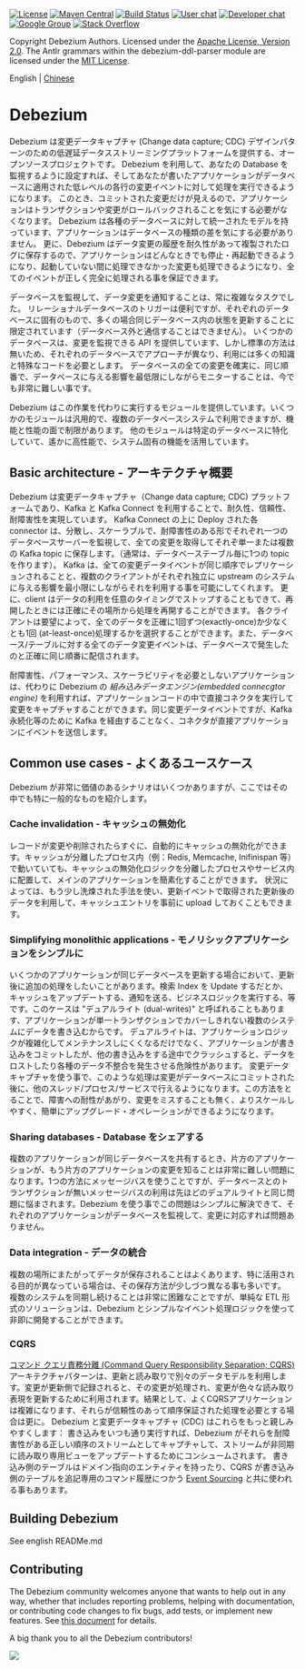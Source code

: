 [![License](http://img.shields.io/:license-apache%202.0-brightgreen.svg)](http://www.apache.org/licenses/LICENSE-2.0.html)
[![Maven Central](https://maven-badges.herokuapp.com/maven-central/io.debezium/debezium-parent/badge.svg)](http://search.maven.org/#search%7Cga%7C1%7Cg%3A%22io.debezium%22)
[![Build Status](https://travis-ci.org/debezium/debezium.svg?branch=master)](https://travis-ci.org/debezium/debezium)
[![User chat](https://img.shields.io/badge/chat-users-brightgreen.svg)](https://gitter.im/debezium/user)
[![Developer chat](https://img.shields.io/badge/chat-devs-brightgreen.svg)](https://gitter.im/debezium/dev)
[![Google Group](https://img.shields.io/:mailing%20list-debezium-brightgreen.svg)](https://groups.google.com/forum/#!forum/debezium)
[![Stack Overflow](http://img.shields.io/:stack%20overflow-debezium-brightgreen.svg)](http://stackoverflow.com/questions/tagged/debezium)

Copyright Debezium Authors.
Licensed under the [Apache License, Version 2.0](http://www.apache.org/licenses/LICENSE-2.0).
The Antlr grammars within the debezium-ddl-parser module are licensed under the [MIT License](https://opensource.org/licenses/MIT).

English | [Chinese](README_ZH.md)

# Debezium
Debezium は変更データキャプチャ (Change data capture; CDC) デザインパターンのための低遅延データスストリーミングプラットフォームを提供する、オープンソースプロジェクトです。
Debezium を利用して、あなたの Database を監視するように設定すれば、そしてあなたが書いたアプリケーションがデータベースに適用された低レベルの各行の変更イベントに対して処理を実行できるようになります。
このとき、コミットされた変更だけが見えるので、アプリケーションはトランザクションや変更がロールバックされることを気にする必要がなくなります。
Debezium は各種のデータベースに対して統一されたモデルを持っています、アプリケーションはデータベースの種類の差を気にする必要がありません。
更に、Debezium はデータ変更の履歴を耐久性があって複製されたログに保存するので、アプリケーションはどんなときでも停止・再起動できるようになり、起動していない間に処理できなかった変更も処理できるようになり、全てのイベントが正しく完全に処理される事を保証できます。

<!-- 
Debezium is an open source project that provides a low latency data streaming platform for change data capture (CDC). You setup and configure Debezium to monitor your databases, and then your applications consume events for each row-level change made to the database. Only committed changes are visible, so your application doesn't have to worry about transactions or changes that are rolled back. Debezium provides a single model of all change events, so your application does not have to worry about the intricacies of each kind of database management system. Additionally, since Debezium records the history of data changes in durable, replicated logs, your application can be stopped and restarted at any time, and it will be able to consume all of the events it missed while it was not running, ensuring that all events are processed correctly and completely.
-->

データベースを監視して、データ変更を通知することは、常に複雑なタスクでした。
リレーショナルデータベースのトリガーは便利ですが、それぞれのデータベースに固有のもので、多くの場合同じデータベース内の状態を更新することに限定されています（データベース外と通信することはできません）。
いくつかのデータベースは、変更を監視できる API を提供しています、しかし標準の方法は無いため、それぞれのデータベースでアプローチが異なり、利用には多くの知識と特殊なコードを必要とします。
データベースの全ての変更を確実に、同じ順番で、データベースに与える影響を最低限にしながらモニターすることは、今でも非常に難しい事です。

<!--
Monitoring databases and being notified when data changes has always been complicated. Relational database triggers can be useful, but are specific to each database and often limited to updating state within the same database (not communicating with external processes). Some databases offer APIs or frameworks for monitoring changes, but there is no standard so each database's approach is different and requires a lot of knowledged and specialized code. It still is very challenging to ensure that all changes are seen and processed in the same order while minimally impacting the database.
-->

Debezium はこの作業を代わりに実行するモジュールを提供しています。いくつかのモジュールは汎用的で、複数のデータベースシステムで利用できますが、機能と性能の面で制限があります。
他のモジュールは特定のデータベースに特化していて、遙かに高性能で、システム固有の機能を活用しています。

<!--
Debezium provides modules that do this work for you. Some modules are generic and work with multiple database management systems, but are also a bit more limited in functionality and performance. Other modules are tailored for specific database management systems, so they are often far more capable and they leverage the specific features of the system.
-->

## Basic architecture - アーキテクチャ概要

Debezium は変更データキャプチャ（Change data capture; CDC) プラットフォームであり、Kafka と Kafka Connect を利用することで、耐久性、信頼性、耐障害性を実現しています。
Kafka Connect の上に Deploy された各 connector は、分散し、スケーラブルで、耐障害性のある形でそれぞれ一つのデータベースサーバーを監視して、全ての変更を取得してそれぞ単一または複数の Kafka topic に保存します。（通常は、データベーステーブル毎に1つの topic を作ります）。
Kafka は、全ての変更データイベントが同じ順序でレプリケーションされることと、複数のクライアントがそれぞれ独立に upstream のシステムに与える影響を最小限にしながらそれを利用する事を可能にしてくれます。
更に、client はデータの利用を任意のタイミングでストップすることもできて、再開したときには正確にその場所から処理を再開することができます。
各クライアントは要望によって、全てのデータを正確に1回ずつ(exactly-once)か少なくとも1回 (at-least-once)処理するかを選択することができます。また、データベース/テーブルに対する全てのデータ変更イベントは、データベースで発生したのと正確に同じ順番に配信されます。

<!--
Debezium is a change data capture (CDC) platform that achieves its durability, reliability, and fault tolerance qualities by reusing Kafka and Kafka Connect. Each connector deployed to the Kafka Connect distributed, scalable, fault tolerant service monitors a single upstream database server, capturing all of the changes and recording them in one or more Kafka topics (typically one topic per database table). Kafka ensures that all of these data change events are replicated and totally ordered, and allows many clients to independently consume these same data change events with little impact on the upstream system. Additionally, clients can stop consuming at any time, and when they restart they resume exactly where they left off. Each client can determine whether they want exactly-once or at-least-once delivery of all data change events, and all data change events for each database/table are delivered in the same order they occurred in the upstream database.
-->

耐障害性、パフォーマンス、スケーラビリティを必要としないアプリケーションは、代わりに Debezium の *組み込みデータエンジン(embedded connecgtor engine)* を利用すれば、アプリケーションコードの中で直接コネクタを実行して変更をキャプチャすることができます。同じ変更データイベントですが、Kafka 永続化等のために Kafka を経由することなく、コネクタが直接アプリケーションにイベントを送信します。

<!--
Applications that don't need or want this level of fault tolerance, performance, scalability, and reliability can instead use Debezium's *embedded connector engine* to run a connector directly within the application space. They still want the same data change events, but prefer to have the connectors send them directly to the application rather than persist them inside Kafka.
-->

## Common use cases - よくあるユースケース

Debezium が非常に価値のあるシナリオはいくつかありますが、ここではその中でも特に一般的なものを紹介します。

<!--
There are a number of scenarios in which Debezium can be extremely valuable, but here we outline just a few of them that are more common.
-->

### Cache invalidation - キャッシュの無効化

レコードが変更や削除されたらすぐに、自動的にキャッシュの無効化ができます。キャッシュが分離したプロセス内（例：Redis, Memcache, Inifinispan 等）で動いていても、キャッシュの無効化ロジックを分離したプロセスやサービス内に配置して、メインのアプリケーションを簡素化することができます。
状況によっては、もう少し洗煉された手法を使い、更新イベントで取得された更新後のデータを利用して、キャッシュエントリを事前に upload しておくこともできます。

<!--
Automatically invalidate entries in a cache as soon as the record(s) for entries change or are removed. If the cache is running in a separate process (e.g., Redis, Memcache, Infinispan, and others), then the simple cache invalidation logic can be placed into a separate process or service, simplifying the main application. In some situations, the logic can be made a little more sophisticated and can use the updated data in the change events to update the affected cache entries.
-->

### Simplifying monolithic applications - モノリシックアプリケーションをシンプルに

いくつかのアプリケーションが同じデータベースを更新する場合において、更新後に追加の処理をしたいことがあります。検索 Index を Update するだとか、キャッシュをアップデートする、通知を送る、ビジネスロジックを実行する、等です。このケースは "デュアルライト (dual-writes)" と呼ばれることもあります、アプリケーションが単一トランザクションでカバーしきれない複数のシステムにデータを書き込むからです。
デュアルライトは、アプリケーションロジックが複雑化してメンテナンスしにくくなるだけでなく、アプリケーションが書き込みをコミットしたが、他の書き込みをする途中でクラッシュすると、データをロストしたり各種のデータ不整合を発生させる危険性があります。
変更データキャプチャを使う事で、このような処理は変更がデータベースにコミットされた後に、他のスレッド/プロセス/サービスで行えるようになります。この方法をとることで、障害への耐性があがり、変更をミスすることも無く、よりスケールしやすく、簡単にアップグレード・オペレーションができるようになります。

<!--
Many applications update a database and then do additional work after the changes are committed: update search indexes, update a cache, send notifications, run business logic, etc. This is often called "dual-writes" since the application is writing to multiple systems outside of a single transaction. Not only is the application logic complex and more difficult to maintain, dual writes also risk losing data or making the various systems inconsistent if the application were to crash after a commit but before some/all of the other updates were performed. Using change data capture, these other activities can be performed in separate threads or separate processes/services when the data is committed in the original database. This approach is more tolerant of failures, does not miss events, scales better, and more easily supports upgrading and operations.
-->

### Sharing databases - Database をシェアする

複数のアプリケーションが同じデータベースを共有するとき、片方のアプリケーションが、もう片方のアプリケーションの変更を知ることは非常に難しい問題になります。1つの方法にメッセージバスを使うことですが、データベースとのトランザクションが無いメッセージバスの利用は先ほどのデュアルライトと同じ問題に悩まされます。Debezium を使う事でこの問題はシンプルに解決できて、それぞれのアプリケーションがデータベースを監視して、変更に対応すれば問題ありません。

<!--
When multiple applications share a single database, it is often non-trivial for one application to become aware of the changes committed by another application. One approach is to use a message bus, although non-transactional message busses suffer from the "dual-writes" problems mentioned above. However, this becomes very straightforward with Debezium: each application can monitor the database and react to the changes.
-->

### Data integration - データの統合

複数の場所にまたがってデータが保存されることはよくあります、特に活用される目的が異なっている場合は、その保存方法が少しづつ異なる事も多いです。
複数のシステムを同期し続けることは非常に困難なことですが、単純な ETL 形式のソリューションは、Debezium とシンプルなイベント処理ロジックを使って非即に開発することができます。

<!--
Data is often stored in multiple places, especially when it is used for different purposes and has slightly different forms. Keeping the multiple systems synchronized can be challenging, but simple ETL-type solutions can be implemented quickly with Debezium and simple event processing logic.
-->

### CQRS

[コマンド クエリ責務分離 (Command Query Responsibility Separation; CQRS)](http://martinfowler.com/bliki/CQRS.html) アーキテクチャパターンは、更新と読み取りで別々のデータモデルを利用します。変更が更新側で記録されると、その変更が処理され、変更が色々な読み取り表現を更新するために利用されます。結果として、よくCQRSアプリケーションは複雑になります、それらが信頼性のあって順序保証された処理を必要とする場合は更に。
Debezium と変更データキャプチャ (CDC) はこれらをもっと親しみやすくします： 書き込みをいつも通り実行すれば、Debezium がそれらを耐障害性がある正しい順序のストリームとしてキャプチャして、ストリームが非同期に読み取り専用ビューをアップデートするためにコンシュームされます。
書き込み側のテーブルはドメイン指向のエンティティを持ったり、CQRS が書き込み側のテーブルを追記専用のコマンド履歴につかう [Event Sourcing](http://martinfowler.com/eaaDev/EventSourcing.html) と共に使われる事もあります。


<!--
The [Command Query Responsibility Separation (CQRS)](http://martinfowler.com/bliki/CQRS.html) architectural pattern uses a one data model for updating and one or more other data models for reading. As changes are recorded on the update-side, those changes are then processed and used to update the various read representations. As a result CQRS applications are usually more complicated, especially when they need to ensure reliable and totally-ordered processing. Debezium and CDC can make this more approachable: writes are recorded as normal, but Debezium captures those changes in durable, totally ordered streams that are consumed by the services that asynchronously update the read-only views. The write-side tables can represent domain-oriented entities, or when CQRS is paired with [Event Sourcing](http://martinfowler.com/eaaDev/EventSourcing.html) the write-side tables are the append-only event log of commands.
-->

## Building Debezium
See english READMe.md 

## Contributing

The Debezium community welcomes anyone that wants to help out in any way, whether that includes reporting problems, helping with documentation, or contributing code changes to fix bugs, add tests, or implement new features. See [this document](CONTRIBUTE.md) for details.

A big thank you to all the Debezium contributors!

<a href="https://github.com/debezium/debezium/graphs/contributors">
  <img src="https://contributors-img.web.app/image?repo=debezium/debezium" />
</a>
